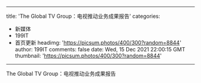 
---
title: 'The Global TV Group：电视推动业务成果报告'
categories: 
 - 新媒体
 - 199IT
 - 首页更新
headimg: 'https://picsum.photos/400/300?random=8844'
author: 199IT
comments: false
date: Wed, 15 Dec 2021 22:00:15 GMT
thumbnail: 'https://picsum.photos/400/300?random=8844'
---

<div>   
The Global TV Group：电视推动业务成果报告  
</div>
            